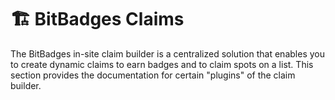 # 🏗️ BitBadges Claims

The BitBadges in-site claim builder is a centralized solution that enables you to create dynamic claims to earn badges and to claim spots on a list. This section provides the documentation for certain "plugins" of the claim builder.
